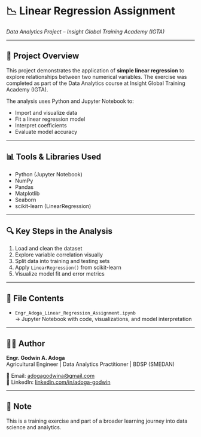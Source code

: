# 📉 Linear Regression Assignment  
_Data Analytics Project – Insight Global Training Academy (IGTA)_

---

## 📁 Project Overview

This project demonstrates the application of **simple linear regression** to explore relationships between two numerical variables. The exercise was completed as part of the Data Analytics course at Insight Global Training Academy (IGTA).

The analysis uses Python and Jupyter Notebook to:

- Import and visualize data  
- Fit a linear regression model  
- Interpret coefficients  
- Evaluate model accuracy  

---

## 📊 Tools & Libraries Used

- Python (Jupyter Notebook)  
- NumPy  
- Pandas  
- Matplotlib  
- Seaborn  
- scikit-learn (LinearRegression)

---

## 🔍 Key Steps in the Analysis

1. Load and clean the dataset  
2. Explore variable correlation visually  
3. Split data into training and testing sets  
4. Apply `LinearRegression()` from scikit-learn  
5. Visualize model fit and error metrics

---

## 📂 File Contents

- `Engr_Adoga_Linear_Regression_Assignment.ipynb`  
  → Jupyter Notebook with code, visualizations, and model interpretation

---

## 👨‍💻 Author

**Engr. Godwin A. Adoga**  
Agricultural Engineer | Data Analytics Practitioner | BDSP (SMEDAN)

📧 Email: adogagodwina@gmail.com  
🔗 LinkedIn: [linkedin.com/in/adoga-godwin](https://linkedin.com/in/adoga-godwin)

---

## 📌 Note

This is a training exercise and part of a broader learning journey into data science and analytics.
